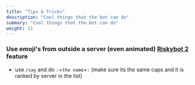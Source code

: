 ```yaml
---
title: "Tips & Tricks"
description: "Cool things that the bot can do"
summary: "Cool things that the bot can do"
weight: 11
---
```


### Use emoji's from outside a server (even animated) [Riskybot 2](../about/riskybot-2) feature
* use `/say` and do `:`+`the name`+`:` (make sure its the same caps and it is ranked by server in the list)


